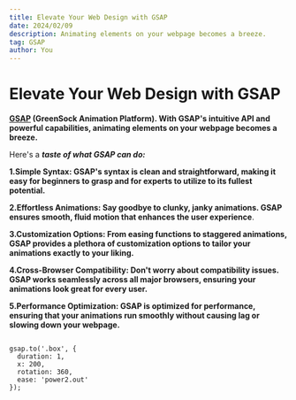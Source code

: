 ```yaml
---
title: Elevate Your Web Design with GSAP
date: 2024/02/09
description: Animating elements on your webpage becomes a breeze.
tag: GSAP
author: You
---
```


# Elevate Your Web Design with GSAP

**[GSAP](https://gsap.com/) (GreenSock Animation Platform). With GSAP's intuitive API and powerful capabilities, animating elements on your webpage becomes a breeze.**

Here's a ***taste of what GSAP can do:***

**1.Simple Syntax: GSAP's syntax is clean and straightforward, making it easy for beginners to grasp and for experts to utilize to its fullest potential.**

**2.Effortless Animations: Say goodbye to clunky, janky animations. GSAP ensures smooth, fluid motion that enhances the user experience**.

**3.Customization Options: From easing functions to staggered animations, GSAP provides a plethora of customization options to tailor your animations exactly to your liking.**

**4.Cross-Browser Compatibility: Don't worry about compatibility issues. GSAP works seamlessly across all major browsers, ensuring your animations look great for every user.**

**5.Performance Optimization: GSAP is optimized for performance, ensuring that your animations run smoothly without causing lag or slowing down your webpage.**

```

gsap.to('.box', {
  duration: 1,
  x: 200,
  rotation: 360,
  ease: 'power2.out'
});

```





